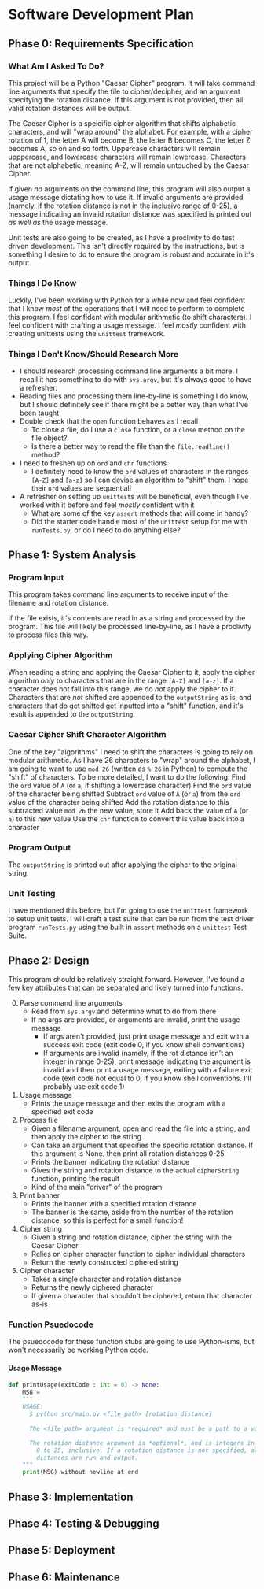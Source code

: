 # Software Development Plan

## Phase 0: Requirements Specification

### What Am I Asked To Do? 
This project will be a Python "Caesar Cipher" program. It will take command line arguments that specify the file to cipher/decipher, and an argument specifying the rotation distance. If this argument is not provided, then all valid rotation distances will be output.

The Caesar Cipher is a speicific cipher algorithm that shifts alphabetic characters, and will "wrap around" the alphabet. For example, with a cipher rotation of 1, the letter A will become B, the letter B becomes C, the letter Z becomes A, so on and so forth. Uppercase characters will remain upppercase, and lowercase characters will remain lowercase. Characters that are not alphabetic, meaning A-Z, will remain untouched by the Caesar Cipher. 

If given *no* arguments on the command line, this program will also output a usage message dictating how to use it. If invalid arguments are provided (namely, if the rotation distance is not in the inclusive range of 0-25), a message indicating an invalid rotation distance was specified is printed out *as well as* the usage message.

Unit tests are also going to be created, as I have a proclivity to do test driven development. This isn't directly required by the instructions, but is something I desire to do to ensure the program is robust and accurate in it's output.

### Things I Do Know
Luckily, I've been working with Python for a while now and feel confident that I know *most* of the operations that I will need to perform to complete this program. I feel confident with modular arithmetic (to shift characters). I feel confident with crafting a usage message. I feel *mostly* confident with creating unittests using the `unittest` framework.

### Things I Don't Know/Should Research More
*   I should research processing command line arguments a bit more. I recall it has something to do with `sys.argv`, but it's always good to have a refresher.
*   Reading files and processing them line-by-line is something I do know, but I should definitely see if there might be a better way than what I've been taught
*   Double check that the `open` function behaves as I recall
    *   To close a file, do I use a `close` function, or a `close` method on the file object?
    *   Is there a better way to read the file than the `file.readline()` method?
*   I need to freshen up on `ord` and `chr` functions
    *   I definitely need to know the `ord` values of characters in the ranges `[A-Z]` and `[a-z]` so I can devise an algorithm to "shift" them. I hope their `ord` values are sequential!
*   A refresher on setting up `unittest`s will be beneficial, even though I've worked with it before and feel *mostly* confident with it
    *   What are some of the key `assert` methods that will come in handy?
    *   Did the starter code handle most of the `unittest` setup for me with `runTests.py`, or do I need to do anything else?
  
## Phase 1: System Analysis

### Program Input
This program takes command line arguments to receive input of the filename and rotation distance.

If the file exists, it's contents are read in as a string and processed by the program. This file will likely be processed line-by-line, as I have a proclivity to process files this way.

### Applying Cipher Algorithm
When reading a string and applying the Caesar Cipher to it, apply the cipher algorithm *only* to characters that are in the range `[A-Z]` and `[a-z]`. If a character does not fall into this range, we do *not* apply the cipher to it. Characters that are *not* shifted are appended to the `outputString` as is, and characters that do get shifted get inputted into a "shift" function, and it's result is appended to the `outputString`.

### Caesar Cipher Shift Character Algorithm
One of the key "algorithms" I need to shift the characters is going to rely on modular arithmetic. As I have 26 characters to "wrap" around the alphabet, I am going to want to use `mod 26` (written as `% 26` in Python) to compute the "shift" of characters. To be more detailed, I want to do the following:
    Find the `ord` value of `A` (or `a`, if shifting a lowercase character)
    Find the `ord` value of the character being shifted
    Subtract `ord` value of `A` (or `a`) from the `ord` value of the character being shifted
    Add the rotation distance to this subtracted value
    `mod 26` the new value, store it
    Add back the value of `A` (or `a`) to this new value
    Use the `chr` function to convert this value back into a character

### Program Output
The `outputString` is printed out after applying the cipher to the original string.

### Unit Testing
I have mentioned this before, but I'm going to use the `unittest` framework to setup unit tests. I will craft a test suite that can be run from the test driver program `runTests.py` using the built in `assert` methods on a `unittest` Test Suite.

## Phase 2: Design

This program should be relatively straight forward. However, I've found a few key attributes that can be separated and likely turned into functions.

0.  Parse command line arguments
    *   Read from `sys.argv` and determine what to do from there
    *   If no args are provided, or arguments are invalid, print the usage message
        *   If args aren't provided, just print usage message and exit with a success exit code (exit code 0, if you know shell conventions)
        *   If arguments are invalid (namely, if the rot distance isn't an integer in range 0-25), print message indicating the argument is invalid and then print a usage message, exiting with a failure exit code (exit code not equal to 0, if you know shell conventions. I'll probably use exit code 1)
1.  Usage message
    *   Prints the usage message and then exits the program with a specified exit code
2.  Process file
    *   Given a filename argument, open and read the file into a string, and then apply the cipher to the string
    *   Can take an argument that specifies the specific rotation distance. If this argument is None, then print all rotation distances 0-25
    *   Prints the banner indicating the rotation distance
    *   Gives the string and rotation distance to the actual `cipherString` function, printing the result
    *   Kind of the main "driver" of the program
3.  Print banner
    *   Prints the banner with a specified rotation distance
    *   The banner is the same, aside from the number of the rotation distance, so this is perfect for a small function!
4.  Cipher string
    *   Given a string and rotation distance, cipher the string with the Caesar Cipher
    *   Relies on cipher character function to cipher individual characters 
    *   Return the newly constructed ciphered string
5.  Cipher character
    *   Takes a single character and rotation distance
    *   Returns the newly ciphered character
    *   If given a character that shouldn't be ciphered, return that character as-is

### Function Psuedocode
The psuedocode for these function stubs are going to use Python-isms, but won't necessarily be working Python code.

#### Usage Message
```py
def printUsage(exitCode : int = 0) -> None:
    MSG =
    """
    USAGE:
      $ python src/main.py <file_path> [rotation_distance]
    
      The <file_path> argument is *required* and must be a path to a valid file.

      The rotation distance argument is *optional*, and is integers in the range
        0 to 25, inclusive. If a rotation distance is not specified, all rotation
        distances are run and output.
    """
    print(MSG) without newline at end
```

## Phase 3: Implementation

## Phase 4: Testing & Debugging

## Phase 5: Deployment

## Phase 6: Maintenance
